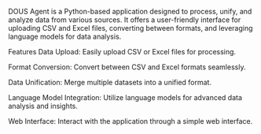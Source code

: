 DOUS Agent is a Python-based application designed to process, unify, and analyze data from various sources. It offers a user-friendly interface for uploading CSV and Excel files, converting between formats, and leveraging language models for data analysis.

Features
Data Upload: Easily upload CSV or Excel files for processing.

Format Conversion: Convert between CSV and Excel formats seamlessly.

Data Unification: Merge multiple datasets into a unified format.

Language Model Integration: Utilize language models for advanced data analysis and insights.

Web Interface: Interact with the application through a simple web interface.
